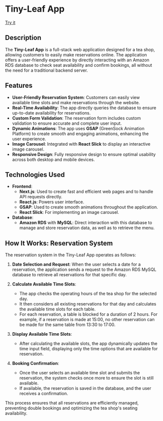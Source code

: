 # Tiny-Leaf App
[Try it](https://tiny-leaf-nextjs.vercel.app/)
 
## Description
The **Tiny-Leaf App** is a full-stack web application designed for a tea shop, allowing customers to easily make reservations online. 
The application offers a user-friendly experience by directly interacting with an Amazon RDS database to check seat availability and 
confirm bookings, all without the need for a traditional backend server. 

## Features
- **User-Friendly Reservation System**: Customers can easily view available time slots and make reservations through the website.
- **Real-Time Availability**: The app directly queries the database to ensure up-to-date availability for reservations.
- **Custom Form Validation**: The reservation form includes custom validation to ensure accurate and complete user input.
- **Dynamic Animations**: The app uses **GSAP** (GreenSock Animation Platform) to create smooth and engaging animations, enhancing the user experience.
- **Image Carousel**: Integrated with **React Slick** to display an interactive image carousel.
- **Responsive Design**: Fully responsive design to ensure optimal usability across both desktop and mobile devices.

## Technologies Used
- **Frontend**:
  - **Next.js**: Used to create fast and efficient web pages and to handle API requests directly.
  - **React.js**: Powers user interface.
  - **GSAP**: Used to create smooth animations throughout the application.
  - **React Slick**: For implementing an image carousel.
- **Database**:
  - **Amazon RDS** with **MySQL**: Direct interaction with this database to manage and store reservation data, as well as to retrieve the menu.

## How It Works: Reservation System

The reservation system in the Tiny-Leaf App operates as follows:

1. **Date Selection and Request**: When the user selects a date for a reservation, the application sends a request to the Amazon RDS MySQL database to retrieve all reservations for that specific day.
  
2. **Calculate Available Time Slots**:
    - The app checks the operating hours of the tea shop for the selected day.
    - It then considers all existing reservations for that day and calculates the available time slots for each table.
    - For each reservation, a table is blocked for a duration of 2 hours. For example, if a reservation is made at 15:00, no other reservation can be made for the same table from 13:30 to 17:00.

3. **Display Available Time Slots**:
    - After calculating the available slots, the app dynamically updates the time input field, displaying only the time options that are available for reservation.

4. **Booking Confirmation**:
    - Once the user selects an available time slot and submits the reservation, the system checks once more to ensure the slot is still available.
    - If available, the reservation is saved in the database, and the user receives a confirmation.

This process ensures that all reservations are efficiently managed, preventing double bookings and optimizing the tea shop's seating availability.
